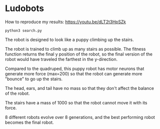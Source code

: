 # Ludobots 
How to reproduce my results: https://youtu.be/dLT2t3HpSZk
```
python3 search.py
```

The robot is designed to look like a puppy climbing up the stairs. 

The robot is trained to climb up as many stairs as possible. The fitness function returns the final y position of the robot, 
so the final version of the robot would have traveled the farthest in the y-direction.

Compared to the quadruped, this puppy robot has motor neurons that generate more force (max=200) so that the robot can generate 
more "bounce" to go up the stairs.

The head, ears, and tail have no mass so that they don't affect the balance of the robot.

The stairs have a mass of 1000 so that the robot cannot move it with its force.

8 different robots evolve over 8 generations, and the best performing robot becomes the final robot.

